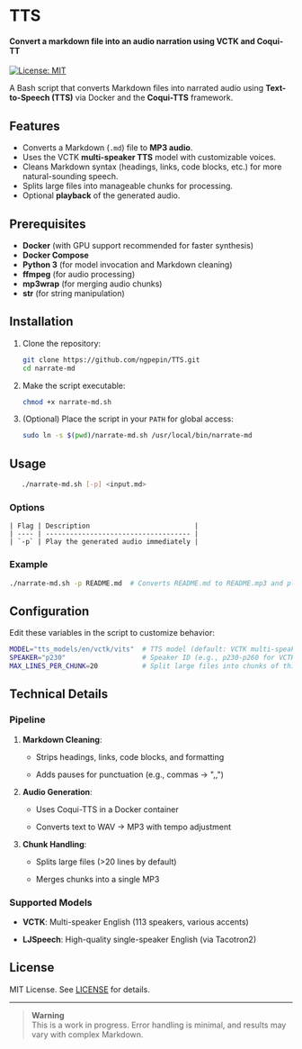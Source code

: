 
# TTS 
#### Convert a markdown file into an audio narration using VCTK and Coqui-TT

[![License: MIT](https://img.shields.io/badge/License-MIT-blue.svg)](https://opensource.org/licenses/MIT)

A Bash script that converts Markdown files into narrated audio using **Text-to-Speech (TTS)** via Docker and the **Coqui-TTS** framework.

## Features

- Converts a Markdown (`.md`) file to **MP3 audio**.
- Uses the VCTK **multi-speaker TTS** model with customizable voices.
- Cleans Markdown syntax (headings, links, code blocks, etc.) for more natural-sounding speech.
- Splits large files into manageable chunks for processing.
- Optional **playback** of the generated audio.

## Prerequisites

- **Docker** (with GPU support recommended for faster synthesis)
- **Docker Compose**
- **Python 3** (for model invocation and Markdown cleaning)
- **ffmpeg** (for audio processing)
- **mp3wrap** (for merging audio chunks)
- **str** (for string manipulation)

## Installation

1. Clone the repository:

   ``` bash
   git clone https://github.com/ngpepin/TTS.git
   cd narrate-md

2. Make the script executable:

   ``` bash
   chmod +x narrate-md.sh

3. (Optional) Place the script in your `PATH` for global access:

   ``` bash
   sudo ln -s $(pwd)/narrate-md.sh /usr/local/bin/narrate-md
   ```

## Usage

``` bash
   ./narrate-md.sh [-p] <input.md>
```

### Options

``` text
| Flag | Description                          |
| ---- | ------------------------------------ |
| `-p` | Play the generated audio immediately |
```

### Example

``` bash
./narrate-md.sh -p README.md  # Converts README.md to README.mp3 and plays it
```

## Configuration

Edit these variables in the script to customize behavior:

``` bash
MODEL="tts_models/en/vctk/vits"  # TTS model (default: VCTK multi-speaker)
SPEAKER="p230"                   # Speaker ID (e.g., p230-p260 for VCTK)
MAX_LINES_PER_CHUNK=20           # Split large files into chunks of this size
```

## Technical Details

### Pipeline

1. **Markdown Cleaning**:

   * Strips headings, links, code blocks, and formatting

   * Adds pauses for punctuation (e.g., commas → ",,")

2. **Audio Generation**:

   * Uses Coqui-TTS in a Docker container

   * Converts text to WAV → MP3 with tempo adjustment

3. **Chunk Handling**:

   * Splits large files (>20 lines by default)

   * Merges chunks into a single MP3

### Supported Models

* **VCTK**: Multi-speaker English (113 speakers, various accents)

* **LJSpeech**: High-quality single-speaker English (via Tacotron2)

## License

MIT License. See [LICENSE](https://LICENSE) for details.

- - -

> **Warning**\
> This is a work in progress. Error handling is minimal, and results may vary with complex Markdown.
